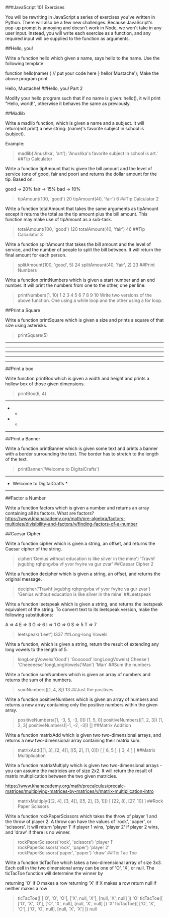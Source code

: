 ###JavaScript 101 Exercises

You will be rewriting in JavaScript a series of exercises you've written in Python. There will also be a few new challenges. Because JavaScript's pop-up prompt is annoying and doesn't work in Node, we won't take in any user input. Instead, you will write each exercise as a function, and any required input will be supplied to the function as arguments.

##Hello, you!

Write a function hello which given a name, says hello to the name. Use the following template:

function hello(name) {
  // put your code here
}
hello('Mustache');
Make the above program print

Hello, Mustache!
##Hello, you! Part 2

Modify your hello program such that if no name is given: hello(), it will print "Hello, world!", otherwise it behaves the same as previously.

##Madlib

Write a madlib function, which is given a name and a subject. It will return(not print) a new string: (name)'s favorite subject in school is (subject).

Example:

> madlib('Anushka', 'art');
'Anushka's favorite subject in school is art.'
##Tip Calculator

Write a function tipAmount that is given the bill amount and the level of service (one of good, fair and poor) and returns the dollar amount for the tip. Based on:

good -> 20%
fair -> 15%
bad -> 10%
> tipAmount(100, 'good')
20
> tipAmount(40, 'fair')
6
##Tip Calculator 2

Write a function totalAmount that takes the same arguments as tipAmount except it returns the total as the tip amount plus the bill amount. This function may make use of tipAmount as a sub-task.

> totalAmount(100, 'good')
120
> totalAmount(40, 'fair')
46
##Tip Calculator 3

Write a function splitAmount that takes the bill amount and the level of service, and the number of people to split the bill between. It will return the final amount for each person.

> splitAmount(100, 'good', 5)
24
> splitAmount(40, 'fair', 2)
23
##Print Numbers

Write a function printNumbers which is given a start number and an end number. It will print the numbers from one to the other, one per line:

> printNumbers(1, 10)
1
2
3
4
5
6
7
8
9
10
Write two versions of the above function. One using a while loop and the other using a for loop.

##Print a Square

Write a function printSquare which is given a size and prints a square of that size using asterisks.

> printSquare(5)
*****
*****
*****
*****
*****
##Print a box

Write function printBox which is given a width and height and prints a hollow box of those given dimensions.

> printBox(6, 4)
******
*    *
*    *
******
##Print a Banner

Write a function printBanner which is given some text and prints a banner with a border surrounding the text. The border has to stretch to the length of the text.

> printBanner('Welcome to DigitalCrafts')
****************************
* Welcome to DigitalCrafts *
****************************
##Factor a Number

Write a function factors which is given a number and returns an array containing all its factors. What are factors? https://www.khanacademy.org/math/pre-algebra/factors-multiples/divisibility-and-factors/v/finding-factors-of-a-number

##Caesar Cipher

Write a function cipher which is given a string, an offset, and returns the Caesar cipher of the string.

> cipher('Genius without education is like silver in the mine')
'Travhf jvgubhg rqhpngvba vf yvxr fvyire va gur zvar'
##Caesar Cipher 2

Write a function decipher which is given a string, an offset, and returns the original message.

> decipher('Travhf jvgubhg rqhpngvba vf yvxr fvyire va gur zvar')
'Genius without education is like silver in the mine'
##Leetspeak

Write a function leetspeak which is given a string, and returns the leetspeak equivalent of the string. To convert text to its leetspeak version, make the following substitutions:

A => 4
E => 3
G => 6
I => 1
O => 0
S => 5
T => 7
> leetspeak('Leet')
l337
##Long-long Vowels

Write a function, which is given a string, return the result of extending any long vowels to the length of 5.

> longLongVowels('Good')
'Goooood'
> longLongVowels('Cheese')
'Cheeeeese'
> longLongVowels('Man')
'Man'
##Sum the numbers

Write a function sumNumbers which is given an array of numbers and returns the sum of the numbers.

> sumNumbers([1, 4, 8])
13
##Just the positives

Write a function positiveNumbers which is given an array of numbers and returns a new array containing only the positive numbers within the given array.

> positiveNumbers([1, -3, 5, -3, 0])
[1, 5, 0]
> positiveNumbers([1, 2, 3])
[1, 2, 3]
> positiveNumbers([-1, -2, -3])
[]
##Matrix Addition

Write a function matrixAdd which is given two two-dimensional arrays, and returns a new two-dimensional array containing their matrix sum.

> matrixAdd([[1, 3], [2, 4]], [[5, 2], [1, 0]])
[ [ 6, 5 ], [ 3, 4 ] ]
##Matrix Multiplication

Write a function matrixMultiply which is given two two-dimensional arrays - you can assume the matricies are of size 2x2. It will return the result of matrix multiplication between the two given matricies.

https://www.khanacademy.org/math/precalculus/precalc-matrices/multiplying-matrices-by-matrices/v/matrix-multiplication-intro

> matrixMultiply([[2, 4], [3, 4]], [[5, 2], [3, 1]])
[ [22,  8], [27, 10] ]
##Rock Paper Scissors

Write a function rockPaperScissors which takes the throw of player 1 and the throw of player 2. A throw can have the values of 'rock', 'paper', or 'scissors'. It will return 'player 1' if player 1 wins, 'player 2' if player 2 wins, and 'draw' if there is no winner.

> rockPaperScissors('rock', 'scissors')
'player 1'
> rockPaperScissors('rock', 'paper')
'player 2'
> rockPaperScissors('paper', 'paper')
'draw'
##Tic Tac Toe

Write a function ticTacToe which takes a two-dimensional array of size 3x3. Each cell in the two dimensional array can be one of 'O', 'X', or null. The ticTacToe function will determine the winner by

returning 'O' if O makes a row
returning 'X' if X makes a row
return null if neither makes a row
> ticTacToe([
  ['O', 'O', 'O'],
  ['X', null, 'X'],
  [null, 'X', null]
  ])
'O'
> ticTacToe([
  ['O', 'X', 'O'],
  ['O', 'X', null],
  [null, 'X', null]
  ])
'X'
> ticTacToe([
  ['O', 'X', 'O'],
  ['O', 'O', null],
  [null, 'X', 'X']
  ])
null
